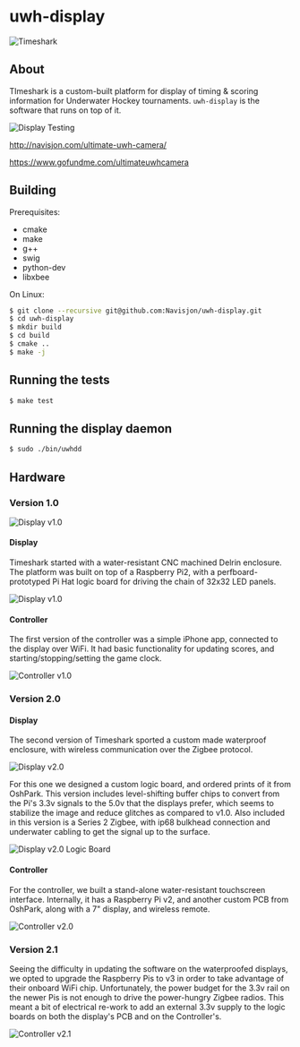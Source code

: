 # uwh-display

![Timeshark](https://cloud.githubusercontent.com/assets/3663689/22133237/56fb6d52-de7c-11e6-925c-f44e24a107d2.jpg)

## About

TImeshark is a custom-built platform for display of timing & scoring
information for Underwater Hockey tournaments. `uwh-display` is the software
that runs on top of it.

![Display Testing](https://cloud.githubusercontent.com/assets/3663689/22133234/56f992d4-de7c-11e6-9f25-92d360ce3acb.png)

http://navisjon.com/ultimate-uwh-camera/

https://www.gofundme.com/ultimateuwhcamera

## Building

Prerequisites:

* cmake
* make
* g++
* swig
* python-dev
* libxbee

On Linux:

```bash
$ git clone --recursive git@github.com:Navisjon/uwh-display.git
$ cd uwh-display
$ mkdir build
$ cd build
$ cmake ..
$ make -j
```

## Running the tests

```bash
$ make test
```

## Running the display daemon

```bash
$ sudo ./bin/uwhdd
```

## Hardware

### Version 1.0

![Display v1.0](https://cloud.githubusercontent.com/assets/3663689/22133232/56bb09d8-de7c-11e6-8b97-6d863e91652d.jpg)

#### Display

Timeshark started with a water-resistant CNC machined Delrin enclosure. The
platform was built on top of a Raspberry Pi2, with a perfboard-prototyped Pi
Hat logic board for driving the chain of 32x32 LED panels.

![Display v1.0](https://cloud.githubusercontent.com/assets/3663689/22133229/56b8428e-de7c-11e6-9119-3807a8f20501.jpg)

#### Controller

The first version of the controller was a simple iPhone app, connected to the
display over WiFi. It had basic functionality for updating scores, and
starting/stopping/setting the game clock.

![Controller v1.0](https://cloud.githubusercontent.com/assets/3663689/22133232/56bb09d8-de7c-11e6-8b97-6d863e91652d.jpg)

### Version 2.0

#### Display

The second version of Timeshark sported a custom made waterproof enclosure,
with wireless communication over the Zigbee protocol.

![Display v2.0](https://cloud.githubusercontent.com/assets/3663689/22133230/56b940a8-de7c-11e6-8a5a-4fc9a52629dc.jpg)

For this one we designed a custom logic board, and ordered prints of it from
OshPark. This version includes level-shifting buffer chips to convert from the
Pi's 3.3v signals to the 5.0v that the displays prefer, which seems to
stabilize the image and reduce glitches as compared to v1.0. Also included in
this version is a Series 2 Zigbee, with ip68 bulkhead connection and underwater
cabling to get the signal up to the surface.

![Display v2.0 Logic Board](https://cloud.githubusercontent.com/assets/3663689/22133233/56f917dc-de7c-11e6-9e7f-29189c21c2a2.jpg)

#### Controller

For the controller, we built a stand-alone water-resistant touchscreen
interface. Internally, it has a Raspberry Pi v2, and another custom PCB from
OshPark, along with a 7\" display, and wireless remote.

![Controller v2.0](https://cloud.githubusercontent.com/assets/3663689/22133228/56b6f73a-de7c-11e6-88e6-037cae95bba9.png)

### Version 2.1

Seeing the difficulty in updating the software on the waterproofed displays, we
opted to upgrade the Raspberry Pis to v3 in order to take advantage of their
onboard WiFi chip. Unfortunately, the power budget for the 3.3v rail on the
newer Pis is not enough to drive the power-hungry Zigbee radios. This meant a
bit of electrical re-work to add an external 3.3v supply to the logic boards on
both the display's PCB and on the Controller's.

![Controller v2.1](https://cloud.githubusercontent.com/assets/3663689/22133236/56faf9bc-de7c-11e6-8449-b1447cb0f611.jpg)
